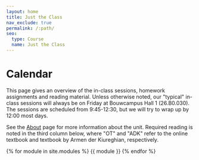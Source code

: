 ```yaml
---
layout: home
title: Just the Class
nav_exclude: true
permalink: /:path/
seo:
  type: Course
  name: Just the Class
---
```


# Calendar

This page gives an overview of the in-class sessions, homework assignments and reading material. Unless otherwise noted, our "typical" in-class sessions will always be on Friday at Bouwcampus Hall 1 (26.B0.030). The sessions are scheduled from 9:45-12:30, but we will try to wrap up by 12:00 most days.

See the [About](about.md) page for more information about the unit. Required reading is noted in the third column below, where "OT" and "ADK" refer to the online textbook and textbook by Armen der Kiureghian, respectively.

{% for module in site.modules %}
{{ module }}
{% endfor %}

